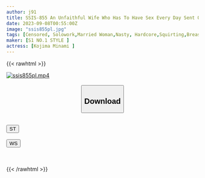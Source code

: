 ```yaml
---
author: j91
title: SSIS-855 An Unfaithful Wife Who Has To Have Sex Every Day Sent Off Her Husband On A Business Trip And 30 Minutes Later She Was Straddling Another Man's Stick And Shaking Her Hips... Minami Kojima
date: 2023-09-08T00:55:00Z
image: "ssis855pl.jpg"
tags: [Censored, Solowork,Married Woman,Nasty, Hardcore,Squirting,Breasts,Slender	]
maker: [S1 NO.1 STYLE ]
actress: [Kojima Minami ]
---
```



{{< rawhtml >}}

<div class="video" data-videoid="86qBbRjpjXSoB2l">
    <a href="javascript:;">
        <img src="https://my.j91.asia/posts/ssis855pl/ssis855pl.jpg" width="WIDTH" height="HEIGHT" alt="ssis855pl.mp4" loading="lazy">
    </a>
</div>

<script type="text/javascript" src="https://j91.asia/asset/on-demand-st.js"></script>

<br>
  <link rel="stylesheet" href="https://j91.asia/asset/bs5.css">
  
  <center>
  <button class="btn btn-primary" type="button" data-bs-toggle="collapse" data-bs-target=".multi-collapse" aria-expanded="false" aria-controls="multiCollapseExample1 multiCollapseExample2"><h2>Download</h2></button></center>
</p>
<div class="row">
  <div class="col">
    <div class="collapse multi-collapse" id="multiCollapseExample1">
      <div class="card card-body">
	      	      <br>
<div class="buttons">  
<a href="https://streamtape.to/v/86qBbRjpjXSoB2l"><button class="btn-hover color-3"><i class="fa fa-download"></i> ST</button></a></div>
    </div>
  </div>
</div>
  <div class="col">
    <div class="collapse multi-collapse" id="multiCollapseExample2">
      <div class="card card-body">
	      <br>
<div class="buttons">
    <a href="https://wolfstream.tv/0b7sc98ul8dc"><button class="btn-hover color-9"><i class="fa fa-download"></i> WS</button></a></div>
<br><br>
      </div>
    </div>
  </div>
</div>

{{< /rawhtml >}}
